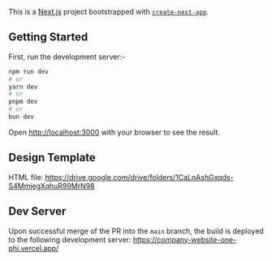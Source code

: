 This is a [Next.js](https://nextjs.org) project bootstrapped with [`create-next-app`](https://nextjs.org/docs/app/api-reference/cli/create-next-app).

## Getting Started

First, run the development server:-

```bash
npm run dev
# or
yarn dev
# or
pnpm dev
# or
bun dev
```

Open [http://localhost:3000](http://localhost:3000) with your browser to see the result.


## Design Template
HTML file: https://drive.google.com/drive/folders/1CaLnAshGxqds-S4MmjegXqhuR99MrN98


## Dev Server

Upon successful merge of the PR into the `main` branch, the build is deployed to the following development server:
https://company-website-one-phi.vercel.app/
